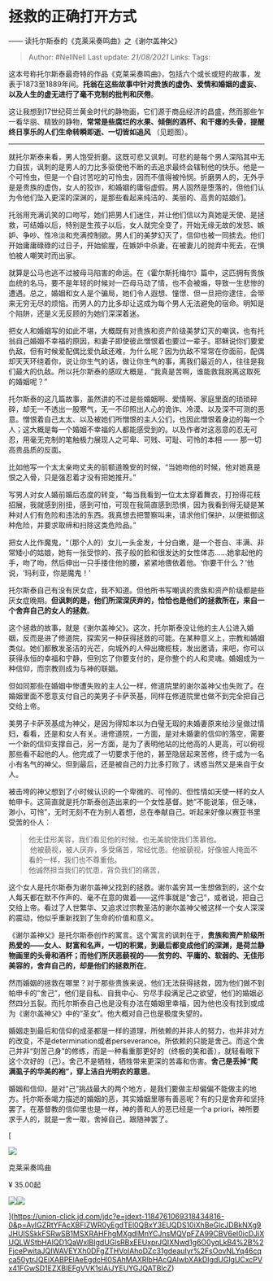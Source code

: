 # 拯救的正确打开方式 
—— 读托尔斯泰的《克莱采奏鸣曲》之《谢尔盖神父》

> Author: #NellNell 
Last update: *21/08/2021* 
Links:
Tags: 

这本号称托尔斯泰最奇特的作品《克莱采奏鸣曲》，包括六个或长或短的故事，发表于1873至1889年间。**托翁在这些故事中针对贵族的虚伪、爱情和婚姻的虚妄、以及人生的虚无进行了毫不克制的批判和厌倦**。

  

这让我想到17世纪荷兰黄金时代的静物画，它们源于商品经济的昌盛，然而那些乍一看华丽、精致的静物，**常常是些腐烂的水果、倾倒的酒杯、和干瘪的头骨，提醒终日享乐的人们生命转瞬即逝、一切皆如追风** （见题图）。

---

就托尔斯泰来看，男人饱受折磨。这既可悲又讽刺。可悲的是每个男人深陷其中无力自拔，讽刺的是男人的力比多驱使他不断的去追求最终会辖制他的快乐。他是一个可怜虫，但是一个自讨苦吃的可怜虫，因而不值得被怜悯。折磨男人的，无外乎是是贵族的虚伪，女人的狡诈，和婚姻的庸俗虚假。男人固然是堕落的，但他们认为令他们坠入更深的深渊的，是那些看起来纯洁的、美丽的、高贵的姑娘们。

  

托翁用充满讥笑的口吻写，她们把男人们迷住，并让他们信以为真她是天使、是拯救，可结婚以后，特别是生孩子以后，女人就完全变了，开始无缘无故的发怒、嫉妒、争吵、性冷淡和充满控制欲。男人们的美梦幻灭了，信仰也被一同掳去。他们开始庸庸碌碌的过日子，开始偷腥，在嫉妒中杀妻，在被妻儿的抛弃中死去，在惧怕被人嘲笑时而出家。

  

就算是公马也逃不过被母马陷害的命运。在《霍尔斯托梅尔》篇中，这匹拥有贵族血统的名马，要不是年轻的时候对一匹母马动了情，也不会被煽，导致一生悲惨的遭遇。总之，婚姻和女人是个骗局，她们令人遐想、憧憬、但一旦把你逮住，会带来无穷无尽的烦恼。而男人的力比多却让这成为每个男人无法避免的宿命。明知是个陷阱，还是义无反顾的为她们深深着迷。

  

把女人和婚姻写的如此不堪，大概既有对贵族和资产阶级美梦幻灭的嘲讽，也有托翁自己婚姻不幸福的原因，和妻子即使彼此憎恨着也要过一辈子。耶稣说你们要爱仇敌，但有时候爱配偶比爱仇敌还难，为什么呢？因为仇敌不常常在你面前，配偶却天天环绕着你，说让你生气的话，做让你生气的事，离我们最近的人，往往是我们最大的仇敌。所以托尔斯泰的感叹大概是，“我真是苦啊，谁能救我脱离这取死的婚姻呢？”

  

托尔斯泰的这几篇故事，虽然讲的不过是些婚姻啊、爱情啊、家庭里面的琐琐碎碎，却无一不透出一股寒气，无一不印照出人心的诡诈、冷漠、以及深不可测的恶意。憎恨着自己太太、以及被她们所憎恨的主人公们，也因此憎恨着身边的每一个人；这大概是每一个婚姻不幸福的人都能感受到的。以及作者对这恶意的忍无可忍，用毫无克制的笔触极力展现人之可卑、可贱、可耻、可怜的本相 —— 那一切高贵品质的反面。

  

比如他写一个太太亲吻丈夫的前额道晚安的时候，“当她吻他的时候，他对她真是恨之入骨，只是强忍着才没有把她推开。”

  

写男人对女人婚前婚后态度的转变，“每当我看到一位太太穿着舞衣，打扮得花枝招展，我就感到别扭，感到可怕，可现在我简直感到恐惧，因为我看到得无疑是某种对人们有危险和违法的东西。我真想去把警察叫来，请求他们保护，以便抵御这种危险，并要求取缔和扫除这类危险品。”

  

把女人比作魔鬼，“（那个人的）女儿一头金发，十分白嫩，是一个苍白、丰满、非常矮小的姑娘，她有一张受惊的、孩子般的脸和很发达的女性体态……她拿起他的手，吻了吻，然后伸出一只手搂住他的腰，紧紧地偎依着他。‘你要干什么？’他说，‘玛利亚，你是魔鬼！’

  

托尔斯泰自己有没有厌女症，我不知道。但他所书写嘲讽的贵族和资产阶级都是些厌女症晚期。**但讽刺的是，他们所深深厌弃的，恰恰也是他们的拯救所在，来自一个舍弃自己的女人的拯救**。

  

这个拯救的故事，就是《谢尔盖神父》。这次，托尔斯泰没让他的主人公进入婚姻，反而是进了修道院，探索另一种获得拯救的可能。在某种意义上，宗教和婚姻类似。她们都散发圣洁的光芒，向城外的人伸出橄榄枝，发出邀请，来吧，你可以获得永恒的幸福和宁静，但别忘了你要支付的，是你整个的人和灵魂。婚姻成为一种信仰，而宗教则成为与神的联姻。

  

但如同那些在婚姻中惨遭失败的主人公一样，修道院里的谢尔盖神父也失败了。在婚姻里面不愿意支付自己的美男子卡萨茨基，同样在修道院里也做不到完全把自己交给上帝。

  

美男子卡萨茨基成为神父，是因为得知本以为白璧无瑕的未婚妻原来给沙皇做过情妇，看看，还是和女人有关。进修道院，一方面，是对未婚妻的信仰的落空，需要一个新的信仰支撑自己，另一方面，是为了表明他站的比他高的人更高，可以俯视那些看不起他的人。他完成了一切要求于他的，甚至隐居起来苦修，终于成为一名小有名气的神父。但到最后，还是被自己的力比多打败了，诱惑当然又是来自于女人。

  

被击垮的神父想到了小时候认识的一个卑微的、可怜的、但性情如天使一样的女人帕申卡。这简直就是托尔斯泰创造出来的一个女性基督。她“不能说笨，但乏味，渺小，可怜”，无时无刻不在为别人着想，总在奉献自己。听起来好像以赛亚书里受苦的仆人：

  

> 他无佳形美容，我们看见他的时候，也无美貌使我们羡慕他。  
>  他被藐视，被人厌弃，多受痛苦，常经忧患。他被藐视，好像被人掩面不看的一样，我们也不尊重他。  
> 他诚然担当我们的忧患，背负我们的痛苦，

  

这个女人是托尔斯泰为谢尔盖神父找到的拯救。谢尔盖穷其一生想做到的，这个女人每天都在默不作声的、毫不在意的做着——这件事就是“舍己”，或者说，把自己交给上帝。看过了人世繁华、又追求过宗教圣洁的谢尔盖神父被这样一个女人深深的震动，他似乎重新找到了生命的价值和意义。

  

《谢尔盖神父》是托尔斯泰创作的寓言。这个寓言的讽刺在于，**贵族和资产阶级所热爱的——女人、财富和名声，一切的积累，到最后都变成他们的深渊，是荷兰静物画里的头骨和酒杯；而他们所厌恶藐视的——贫穷的、平庸的、软弱的、无佳形美容的，舍弃自己的，却是他们的拯救所在**。

  

然而婚姻的拯救在哪里？对于那些贵族来说，他们无法获得拯救，因为他们做不到帕申卡的“舍己”，他们是自私、自我中心、穷尽手段满足己之欲望，他们的婚姻必然四分五裂。而托尔斯泰自己也是没有办法在婚姻里幸福，因为他也没有找到或成为《谢尔盖神父》中的“圣女”。他大概对自己也是极度失望的。

  

婚姻走到最后和信仰的成圣都是一样的道理，所依赖的并非人的努力，也并非对方的改变，不是determination或者perseverance。所依赖的只能是舍己。而这个舍己并非“刻苦己身”的修练，而是一种看重那更好的（终极的美和善），就轻看眼下这个次好的（己）。舍己不是牺牲，牺牲带来更深的苦毒和伤害。**舍己是丢掉“爬满虱子的华美的袍”，穿上洁白光明衣的意思**。

  

婚姻和信仰，是对“己”挑战最大的两个地方，是我们要做主却偏偏不能做主的地方。托尔斯泰竭力描述的婚姻的恶，其实婚姻里哪有善恶呢？有的只是舍弃和坚持罢了。在基督教的信仰里也是一样，神的善和人的恶已经是一个a priori，神所要求于人的，就是一舍一取，舍掉自己，跟随神罢了。

[

![](https://pic1.zhimg.com/v2-c51dd54dc3ac68e14f3c1cd02491d5ae_720w.jpg?source=b555e01d)

克莱采奏鸣曲

¥ 35.00起

![](https://zhihu-live.zhimg.com/namespace_1001/static/20210302/49ab350f2a978c498a772cca64bed957.png)![](https://zhihu-live.zhimg.com/namespace_1001/static/20210302/241545a9b1f94a0a9673708a20912fd1.png)







](https://union-click.jd.com/jdc?e=jdext-1184761069318434816-0&p=AyIGZRtYFAcXBFIZWR0yEgdTEl0QBxY3EUQDS10iXhBeGlcJDBkNXg9JHUlSSkkFSRwSB1MSXRAHFhgMXgdIMnYCJnsMQVpFZA99CBV6el0icDJiXUQLWStbHAIQD1QaWxIBIgdUGlsRBxEEUxprJQIXNwd1g6O0yqLkB4%2B%2FjcePwitaJQIWAVEYXh0DFgZTHVolAhoDZc31gdeauIyr%2FsOovNLYq46cqca50ytrJQEiXABPElAeEgdcHl0SAhMAXRlbHAcQAlwbXAkDIgdUGlgUCxcPVx41FGwSD1EZXBIEFgVVK1slAiJYEUYGJQATBlcZ)